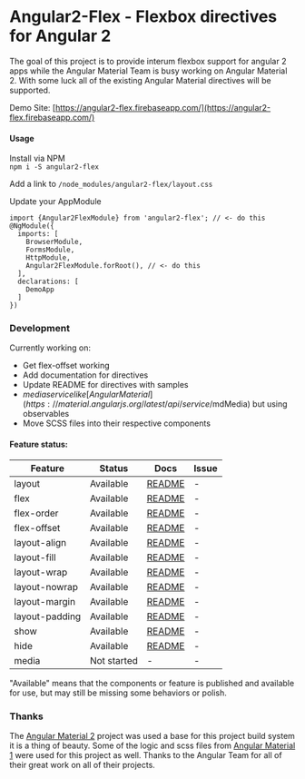# Angular2-Flex - Flexbox directives for Angular 2

The goal of this project is to provide interum flexbox support for angular 2 apps while the
Angular Material Team is busy working on Angular Material 2. With some luck all of the existing
Angular Material directives will be supported.

Demo Site: [https://angular2-flex.firebaseapp.com/](https://angular2-flex.firebaseapp.com/)

#### Usage
Install via NPM<br>
`npm i -S angular2-flex`

Add a link to `/node_modules/angular2-flex/layout.css`


Update your AppModule
```
import {Angular2FlexModule} from 'angular2-flex'; // <- do this
@NgModule({
  imports: [
    BrowserModule,
    FormsModule,
    HttpModule,
    Angular2FlexModule.forRoot(), // <- do this
  ],
  declarations: [
    DemoApp
  ]
})

```


### Development
Currently working on:
* Get flex-offset working
* Add documentation for directives
* Update README for directives with samples
* $media service like [Angular Material](https://material.angularjs.org/latest/api/service/$mdMedia) but using observables
* Move SCSS files into their respective components


#### Feature status:

| Feature          | Status                              | Docs         | Issue          |
|------------------|-------------------------------------|--------------|----------------|
| layout           |                           Available | [README][1]  |              - |
| flex             |                           Available | [README][2]  |              - |
| flex-order       |                           Available | [README][3]  |              - |
| flex-offset      |                           Available | [README][4]  |              - |
| layout-align     |                           Available | [README][5]  |              - |
| layout-fill      |                           Available | [README][6]  |              - |
| layout-wrap      |                           Available | [README][7]  |              - |
| layout-nowrap    |                           Available | [README][8]  |              - |
| layout-margin    |                           Available | [README][9]  |              - |
| layout-padding   |                           Available | [README][10] |              - |
| show             |                           Available | [README][11] |              - |
| hide             |                           Available | [README][12] |              - |
| media            |                         Not started |           -  |              - |

"Available" means that the components or feature is published and available for use, but may still
be missing some behaviors or polish.


### Thanks

The [Angular Material 2][14] project was used a base for this project build system it is a thing of
beauty. Some of the logic and scss files from [Angular Material 1][15] were used for this project as
well. Thanks to the Angular Team for all of their great work on all of their projects.

[1]: https://github.com/ebertsch/angular2-flex/blob/master/src/lib/layout/README.md
[2]: https://github.com/ebertsch/angular2-flex/blob/master/src/lib/flex/README.md
[3]: https://github.com/ebertsch/angular2-flex/blob/master/src/lib/flex-order/README.md
[4]: https://github.com/ebertsch/angular2-flex/blob/master/src/lib/flex-offset/README.md
[5]: https://github.com/ebertsch/angular2-flex/blob/master/src/lib/layout-align/README.md
[6]: https://github.com/ebertsch/angular2-flex/blob/master/src/lib/layout-fill/README.md
[7]: https://github.com/ebertsch/angular2-flex/blob/master/src/lib/layout-wrap/README.md
[8]: https://github.com/ebertsch/angular2-flex/blob/master/src/lib/layout-nowrap/README.md
[9]: https://github.com/ebertsch/angular2-flex/blob/master/src/lib/layout-margin/README.md
[10]: https://github.com/ebertsch/angular2-flex/blob/master/src/lib/layout-padding/README.md
[11]: https://github.com/ebertsch/angular2-flex/blob/master/src/lib/show/README.md
[12]: https://github.com/ebertsch/angular2-flex/blob/master/src/lib/hide/README.md
[13]: https://github.com/ebertsch/angular2-flex/blob/master/src/lib/media/README.md
[14]: https://github.com/angular/material2
[15]: https://github.com/angular/material
